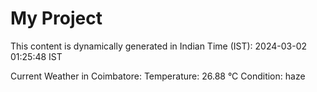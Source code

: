 # My Project

This content is dynamically generated in Indian Time (IST): 2024-03-02 01:25:48 IST


Current Weather in Coimbatore:
Temperature: 26.88 °C
Condition: haze

